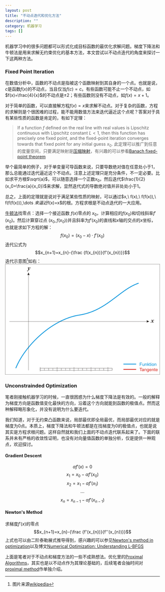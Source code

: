 ```yaml
---
layout: post
title: "不动点迭代和优化方法"
description: ""
category: 机器学习
tags: []
---
```

机器学习中的很多问题都可以形式化成目标函数的最优化求解问题。梯度下降法和牛顿法是用来求解无约束优化的基本方法，本文尝试以不动点迭代的角度来探讨一下这两种方法。

### Fixed Point Iteration
在数值分析中，函数的不动点是指被这个函数映射到其自身的一个点。也就是说，$c$是函数$f(x)$的不动点，当且仅当$f(c)=c$。有些函数可能不止一个不动点，如$f(x)=\frac{4}{x}$的不动点是$\pm2$；有些函数则没有不动点，如$f(x)=x+1$。

对于简单的函数，可以直接解方程$f(x)=x$来求解不动点。对于复杂的函数，方程的求解则是个很困难的过程，能不能用数值方法来迭代逼近这个点呢？答案对于具有某些性质的函数是肯定的，有如下定理：

> If a function $f$ defined on the real line with real values is Lipschitz continuous with Lipschitz constant $L<1$, then this function has precisely one fixed point, and the fixed-point iteration converges towards that fixed point for any initial guess $x_{0}$. 此定理可以推广到任意的度量空间，只要满足映射是[压缩映射](https://en.wikipedia.org/wiki/Contraction_mapping)，有兴趣的可以参看[Banach fixed-point theorem](https://en.wikipedia.org/wiki/Banach_fixed-point_theorem)

举个最简单的例子，对于单变量可导函数来说，只要导数绝对值在任意处小于1，那么总能通过迭代逼近这个不动点。注意上述定理只是充分条件，不一定必要。比如求平方根$\sqrt{a}$，可以随意选择一个正数$x_0$，然后迭代$\frac{1}{2}(x_0+\frac{a}{x_0})$来求解，显然迭代式的导数绝对值并非处处小于1。


总之，上面的定理就是说对于满足某些性质的映射，可以通过$x,\ f(x),\ f(f(x)),\ f(f(f(x))),\dots $来逼近$f(x)=x$的根。方程求根是不动点迭代的一大应用。

[牛顿法](https://en.wikipedia.org/wiki/Newton%27s_method)找零点：选择一个接近函数 $f(x)$零点的 $x_{0}$，计算相应的$f(x_0)$和切线斜率$f'(x_0)$。然后计算穿过点 $(x_{0},f(x_{0}))$并且斜率为$f'(x_0)$的直线和$x$轴的交点的$x$坐标，也就是求如下方程的解：$$f(x_{0})=(x_{0}-x)\cdot f'(x_{0})$$迭代公式为$$x_{n+1}=x_{n}-{\frac {f(x_{n})}{f'(x_{n})}}$$
迭代示意图[^1]如右：
![](/assets/images/NewtonIteration_Ani.gif)

### Unconstrainded Optimization
笔者刚接触机器学习的时候，一直很困惑为什么梯度下降法是有效的。一般的解释为梯度方向是函数值变化最快的方向，沿着这个方向就能到函数的极值点。然而这种解释略形象化，并没有说明为什么要迭代。

我们知道，对于无约束凸函数来说，局部最优即全局最优，而局部最优对应的就是梯度为0点。本质上，梯度下降法和牛顿法都是在找梯度为0的极值点，也就是说其实是方程求根问题。这样自然就和我们上面的不动点迭代联系起来了。下面的联系并未有严格的收敛性证明，也没有对向量值函数的单独分析，仅是提供一种观点，欢迎探讨。

#### Gradient Descent

$$\alpha f'(x)=0$$
$$x_1 = x_0-\alpha f'(x_0)$$
$$x_2 = x_1-\alpha f'(x_1)$$
$$\cdots$$
$$x_n = x_{n-1}- \alpha f'(x_{n-1})$$

#### Newton's Method
求梯度$f'(x)$的零点
$$x_{n+1}=x_{n}-{\frac {f'(x_{n})}{f''(x_{n})}}$$
上式也可以由二阶泰勒展式推导得到，感兴趣的可以参见[Newton's method in optimization](https://en.wikipedia.org/wiki/Newton%27s_method_in_optimization)以及博文[Numerical Optimization: Understanding L-BFGS](http://aria42.com/blog/2014/12/understanding-lbfgs)

上面是笔者对于不动点和梯度方法的一些不成熟想法。优化里的[Proximal Algorithms](https://en.wikipedia.org/wiki/Proximal_gradient_method)，其实也是以不动点作为其理论基础的，后续笔者会抽时间对[proximal method](http://web.stanford.edu/~boyd/papers/prox_algs.html)作单独介绍。

[^1]: 图片来源[wikipedia](https://upload.wikimedia.org/wikipedia/commons/thumb/e/e0/NewtonIteration_Ani.gif/600px-NewtonIteration_Ani.gif)
